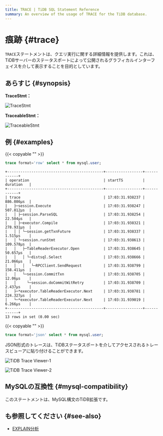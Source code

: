 ```yaml
---
title: TRACE | TiDB SQL Statement Reference
summary: An overview of the usage of TRACE for the TiDB database.
---
```


# 痕跡 {#trace}

`TRACE`ステートメントは、クエリ実行に関する詳細情報を提供します。これは、TiDBサーバーのステータスポートによって公開されるグラフィカルインターフェイスを介して表示することを目的としています。

## あらすじ {#synopsis}

**TraceStmt：**

![TraceStmt](/media/sqlgram/TraceStmt.png)

**TraceableStmt：**

![TraceableStmt](/media/sqlgram/TraceableStmt.png)

## 例 {#examples}

{{< copyable "" >}}

```sql
trace format='row' select * from mysql.user;
```

```
+--------------------------------------------+-----------------+------------+
| operation                                  | startTS         | duration   |
+--------------------------------------------+-----------------+------------+
| trace                                      | 17:03:31.938237 | 886.086µs  |
|   ├─session.Execute                        | 17:03:31.938247 | 507.812µs  |
|   │ ├─session.ParseSQL                     | 17:03:31.938254 | 22.504µs   |
|   │ ├─executor.Compile                     | 17:03:31.938321 | 278.931µs  |
|   │ │ └─session.getTxnFuture               | 17:03:31.938337 | 1.515µs    |
|   │ └─session.runStmt                      | 17:03:31.938613 | 109.578µs  |
|   │   ├─TableReaderExecutor.Open           | 17:03:31.938645 | 50.657µs   |
|   │   │ └─distsql.Select                   | 17:03:31.938666 | 21.066µs   |
|   │   │   └─RPCClient.SendRequest          | 17:03:31.938799 | 158.411µs  |
|   │   └─session.CommitTxn                  | 17:03:31.938705 | 12.06µs    |
|   │     └─session.doCommitWitRetry         | 17:03:31.938709 | 2.437µs    |
|   ├─*executor.TableReaderExecutor.Next     | 17:03:31.938781 | 224.327µs  |
|   └─*executor.TableReaderExecutor.Next     | 17:03:31.939019 | 6.266µs    |
+--------------------------------------------+-----------------+------------+
13 rows in set (0.00 sec)
```

{{< copyable "" >}}

```sql
trace format='json' select * from mysql.user;
```

JSON形式のトレースは、TiDBステータスポートを介してアクセスされるトレースビューアに貼り付けることができます。

![TiDB Trace Viewer-1](/media/trace-paste.png)

![TiDB Trace Viewer-2](/media/trace-view.png)

## MySQLの互換性 {#mysql-compatibility}

このステートメントは、MySQL構文のTiDB拡張です。

## も参照してください {#see-also}

-   [EXPLAIN分析](/sql-statements/sql-statement-explain-analyze.md)
